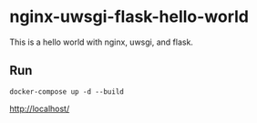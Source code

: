 # nginx-uwsgi-flask-hello-world

This is a hello world with nginx, uwsgi, and flask.

## Run

```shell
docker-compose up -d --build
```

[http://localhost/](http://localhost/)  
